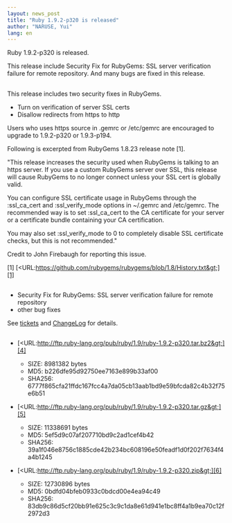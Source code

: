 ```yaml
---
layout: news_post
title: "Ruby 1.9.2-p320 is released"
author: "NARUSE, Yui"
lang: en
---
```


Ruby 1.9.2-p320 is released.

This release include Security Fix for RubyGems: SSL server verification
failure for remote repository. And many bugs are fixed in this release.

## 

This release includes two security fixes in RubyGems.

* Turn on verification of server SSL certs
* Disallow redirects from https to http

Users who uses https source in .gemrc or /etc/gemrc are encouraged to
upgrade to 1.9.2-p320 or 1.9.3-p194.

Following is excerpted from RubyGems 1.8.23 release note \[1\].

\"This release increases the security used when RubyGems is talking to
an https server. If you use a custom RubyGems server over SSL, this
release will cause RubyGems to no longer connect unless your SSL cert is
globally valid.

You can configure SSL certificate usage in RubyGems through the
:ssl\_ca\_cert and :ssl\_verify\_mode options in ~/.gemrc and
/etc/gemrc. The recommended way is to set :ssl\_ca\_cert to the CA
certificate for your server or a certificate bundle containing your CA
certification.

You may also set :ssl\_verify\_mode to 0 to completely disable SSL
certificate checks, but this is not recommended.\"

Credit to John Firebaugh for reporting this issue.

\[1\]
[&lt;URL:https://github.com/rubygems/rubygems/blob/1.8/History.txt&gt;][1]

## 

* Security Fix for RubyGems: SSL server verification failure for remote
  repository
* other bug fixes

See [tickets][2] and [ChangeLog][3] for details.

## 

* [&lt;URL:http://ftp.ruby-lang.org/pub/ruby/1.9/ruby-1.9.2-p320.tar.bz2&gt;][4]
  * SIZE: 8981382 bytes
  * MD5: b226dfe95d92750ee7163e899b33af00
  * SHA256:
    6777f865cfa21ffdc167fcc4a7da05cb13aab1bd9e59bfcda82c4b32f75e6b51

* [&lt;URL:http://ftp.ruby-lang.org/pub/ruby/1.9/ruby-1.9.2-p320.tar.gz&gt;][5]
  * SIZE: 11338691 bytes
  * MD5: 5ef5d9c07af207710bd9c2ad1cef4b42
  * SHA256:
    39a1f046e8756c1885cde42b234bc608196e50feadf1d0f202f7634f4a4b1245

* [&lt;URL:http://ftp.ruby-lang.org/pub/ruby/1.9/ruby-1.9.2-p320.zip&gt;][6]
  * SIZE: 12730896 bytes
  * MD5: 0bdfd04bfeb0933c0bdcd00e4ea94c49
  * SHA256:
    83db9c86d5cf20bb91e625c3c9c1da8e61d941e1bc8ff4a1b9ea70c12f2972d3



[1]: https://github.com/rubygems/rubygems/blob/1.8/History.txt 
[2]: https://bugs.ruby-lang.org/projects/ruby-192/issues?set_filter=1&amp;status_id=5 
[3]: http://svn.ruby-lang.org/repos/ruby/tags/v1_9_2_320/ChangeLog 
[4]: http://ftp.ruby-lang.org/pub/ruby/1.9/ruby-1.9.2-p320.tar.bz2 
[5]: http://ftp.ruby-lang.org/pub/ruby/1.9/ruby-1.9.2-p320.tar.gz 
[6]: http://ftp.ruby-lang.org/pub/ruby/1.9/ruby-1.9.2-p320.zip 
